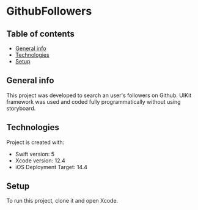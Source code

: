 # GithubFollowers



## Table of contents
* [General info](#general-info)
* [Technologies](#technologies)
* [Setup](#setup)

## General info
This project was developed to search an user's followers on Github. UIKit framework was used and coded fully programmatically without using storyboard.

## Technologies
Project is created with:
* Swift version: 5
* Xcode version: 12.4
* iOS Deployment Target: 14.4

## Setup
To run this project, clone it and open Xcode.
